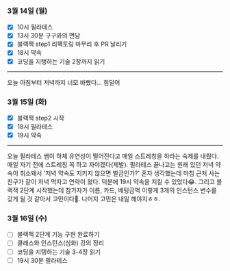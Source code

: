 ### 3월 14일 (월)
- [x] 10시 필라테스
- [x] 13시 30분 구구와의 면담
- [x] 블랙잭 step1 리팩토링 마무리 후 PR 날리기
- [x] 18시 약속
- [x] 코딩을 지탱하는 기술 2장까지 읽기
---
오늘 아침부터 저녁까지 너모 바빴다... 힘덜어

### 3월 15일 (화)
- [x] 블랙잭 step2 시작
- [x] 18시 필라테스
- [x] 19시 약속
---
오늘 필라테스 쌤이 하체 유연성이 떨어진다고 매일 스트레칭을 하라는 숙제를 내줬다. 매일 자기 전에 스트레칭 꼭 하고 자야겠다(제발).
필라테스 끝나고는 원래 있던 저녁 약속이 취소돼서 '저녁 약속도 지키지 않으면 벌금인가?' 혼자 생각했는데 마침 근처 사는 친구가 같이 저녁 먹자고 연락이 왔다. 덕분에 19시 약속을 지킬 수 있었다😂.
그리고 블랙잭 2단계 시작했는데 참가자가 이름, 카드, 베팅금액 이렇게 3개의 인스턴스 변수를 갖게 될 것 같아서 고민이다🤔. 나머지 고민은 내일 해야지ㅎㅎ.

### 3월 16일 (수)
- [ ] 블랙잭 2단계 기능 구현 완료하기
- [ ] 클래스와 인스턴스(심화) 강의 정리
- [ ] 코딩을 지탱하는 기술 3-4장 읽기
- [ ] 19시 30분 필라테스